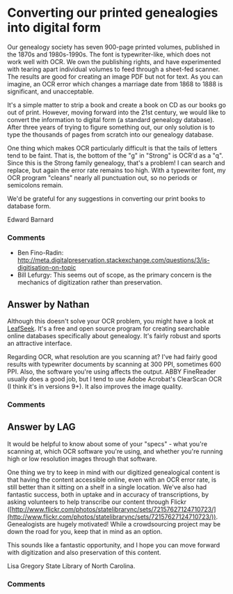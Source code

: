 Converting our printed genealogies into digital form
=====================
Our genealogy society has seven 900-page printed volumes, published in
the 1870s and 1980s-1990s. The font is typewriter-like, which does not
work well with OCR. We own the publishing rights, and have experimented
with tearing apart individual volumes to feed through a sheet-fed
scanner. The results are good for creating an image PDF but not for
text. As you can imagine, an OCR error which changes a marriage date
from 1868 to 1888 is significant, and unacceptable.

It's a simple matter to strip a book and create a book on CD as our
books go out of print. However, moving forward into the 21st century, we
would like to convert the information to digital form (a standard
genealogy database). After three years of trying to figure something
out, our only solution is to type the thousands of pages from scratch
into our genealogy database.

One thing which makes OCR particularly difficult is that the tails of
letters tend to be faint. That is, the bottom of the "g" in "Strong" is
OCR'd as a "q". Since this is the Strong family genealogy, that's a
problem! I can search and replace, but again the error rate remains too
high. With a typewriter font, my OCR program "cleans" nearly all
punctuation out, so no periods or semicolons remain.

We'd be grateful for any suggestions in converting our print books to
database form.

Edward Barnard

### Comments ###
* Ben Fino-Radin: http://meta.digitalpreservation.stackexchange.com/questions/3/is-digitisation-on-topic
* Bill Lefurgy: This seems out of scope, as the primary concern is the mechanics of
digitization rather than preservation.


Answer by Nathan
----------------
Although this doesn't solve your OCR problem, you might have a look at
[LeafSeek](http://www.leafseek.com/). It's a free and open source
program for creating searchable online databases specifically about
genealogy. It's fairly robust and sports an attractive interface.

Regarding OCR, what resolution are you scanning at? I've had fairly good
results with typewriter documents by scanning at 300 PPI, sometimes 600
PPI. Also, the software you're using affects the output. ABBY FineReader
usually does a good job, but I tend to use Adobe Acrobat's ClearScan OCR
(I think it's in versions 9+). It also improves the image quality.

### Comments ###

Answer by LAG
----------------
It would be helpful to know about some of your "specs" - what you're
scanning at, which OCR software you're using, and whether you're running
high or low resolution images through that software.

One thing we try to keep in mind with our digitized genealogical content
is that having the content accessible online, even with an OCR error
rate, is still better than it sitting on a shelf in a single location.
We've also had fantastic success, both in uptake and in accuracy of
transcriptions, by asking volunteers to help transcribe our content
through Flickr
([http://www.flickr.com/photos/statelibrarync/sets/72157627124710723/](http://www.flickr.com/photos/statelibrarync/sets/72157627124710723/)).
Genealogists are hugely motivated! While a crowdsourcing project may be
down the road for you, keep that in mind as an option.

This sounds like a fantastic opportunity, and I hope you can move
forward with digitization and also preservation of this content.

Lisa Gregory State Library of North Carolina.

### Comments ###


